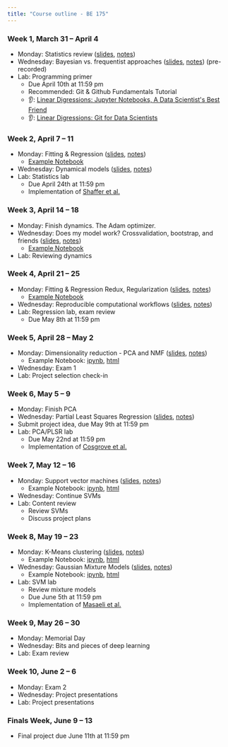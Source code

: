 ```yaml
---
title: "Course outline - BE 175"
---
```


### Week 1, March 31 – April 4

- Monday: Statistics review ([slides](../lectures/lecture1.html), [notes](../notes/lecture1.html))
- Wednesday: Bayesian vs. frequentist approaches ([slides](../lectures/bayesian.html), [notes](../notes/bayesian.html)) (pre-recorded)
- Lab: Programming primer
  - Due April 10th at 11:59 pm
  - Recommended: Git & Github Fundamentals Tutorial
  - 👂: [Linear Digressions: Jupyter Notebooks, A Data Scientist's Best Friend](https://lineardigressions.com/episodes/2017/8/20/jupyter-notebooks-a-data-scientists-best-friend)
  - 👂: [Linear Digressions: Git for Data Scientists](https://lineardigressions.com/episodes/2018/6/3/git-for-data-scientists)

### Week 2, April 7 – 11

- Monday: Fitting & Regression ([slides](../lectures/regression.html), [notes](../notes/regression.html))
  - [Example Notebook](../examples/OLS-Example.ipynb)
- Wednesday: Dynamical models ([slides](../lectures/dynamics.html), [notes](../notes/dynamics.html))
- Lab: Statistics lab
  - Due April 24th at 11:59 pm
  - Implementation of [Shaffer et al.](https://www.nature.com/nature/journal/v546/n7658/abs/nature22794.html)

### Week 3, April 14 – 18

- Monday: Finish dynamics. The Adam optimizer.
- Wednesday: Does my model work? Crossvalidation, bootstrap, and friends ([slides](../lectures/model-validation.html), [notes](../notes/model-validation.html))
  - [Example Notebook](../examples/CrossVal-Example.ipynb)
- Lab: Reviewing dynamics

### Week 4, April 21 – 25

- Monday: Fitting & Regression Redux, Regularization ([slides](../lectures/regularization.html), [notes](../notes/regularization.html))
  - [Example Notebook](../examples/Regularization-Example.ipynb)
- Wednesday: Reproducible computational workflows ([slides](../lectures/reproducibility.html), [notes](../notes/reproducibility.html))
- Lab: Regression lab, exam review
  - Due May 8th at 11:59 pm

### Week 5, April 28 – May 2

- Monday: Dimensionality reduction - PCA and NMF ([slides](../lectures/dimensionality-reduction.html), [notes](../notes/dimensionality-reduction.html))
  - Example Notebook: [ipynb](../examples/PCA-NNMF.ipynb), [html](../examples/PCA-NNMF.html)
- Wednesday: Exam 1
- Lab: Project selection check-in

### Week 6, May 5 – 9

- Monday: Finish PCA
- Wednesday: Partial Least Squares Regression ([slides](../lectures/plsr.html), [notes](../notes/plsr.html))
- Submit project idea, due May 9th at 11:59 pm
- Lab: PCA/PLSR lab
  - Due May 22nd at 11:59 pm
  - Implementation of [Cosgrove et al.](https://pubs.rsc.org/en/Content/ArticleLanding/2010/MB/b926287c)

### Week 7, May 12 – 16

- Monday: Support vector machines ([slides](../lectures/svms.html), [notes](../notes/svms.html))
  - Example Notebook: [ipynb](../examples/SVMs-example.ipynb), [html](../examples/SVMs-example.html)
- Wednesday: Continue SVMs
- Lab: Content review
  - Review SVMs
  - Discuss project plans

### Week 8, May 19 – 23

- Monday: K-Means clustering ([slides](../lectures/clustering.html), [notes](../notes/clustering.html))
  - Example Notebook: [ipynb](../examples/K-Means.ipynb), [html](../examples/K-Means.html)
- Wednesday: Gaussian Mixture Models ([slides](../lectures/gmms.html), [notes](../notes/gmms.html))
  - Example Notebook: [ipynb](../examples/Gaussian-Mixtures.ipynb), [html](../examples/Gaussian-Mixtures.html)
- Lab: SVM lab
  - Review mixture models
  - Due June 5th at 11:59 pm
  - Implementation of [Masaeli et al.](https://www.nature.com/articles/srep37863)

### Week 9, May 26 – 30

- Monday: Memorial Day
- Wednesday: Bits and pieces of deep learning
- Lab: Exam review

### Week 10, June 2 – 6

- Monday: Exam 2
- Wednesday: Project presentations
- Lab: Project presentations

### Finals Week, June 9 – 13

- Final project due June 11th at 11:59 pm
